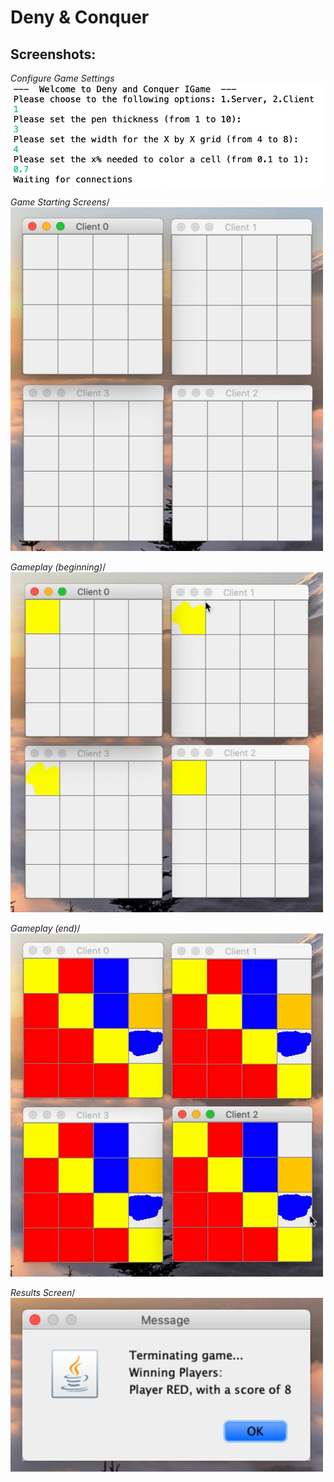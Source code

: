 # Deny & Conquer

## Screenshots:
*_Configure Game Settings_*<br/>
<img src="screenshots/configuration.png" width=500>

*Game Starting Screens*/
<img src="screenshots/startingscreen.png" width=500>

*Gameplay (beginning)*/
<img src="screenshots/gamestart.gif" width=500>

*Gameplay (end)*/
<img src="screenshots/gameend.gif" width=500>

*Results Screen*/
<img src="screenshots/winningmessage.png" width=500>
